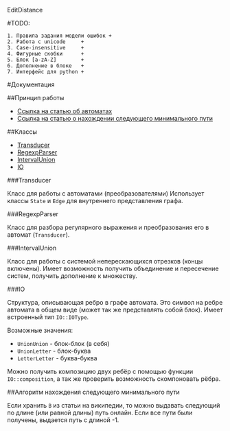 EditDistance

#TODO:

    1. Правила задания модели ошибок +
    2. Работа с unicode     +
    3. Case-insensitive     +
    4. Фигурные скобки      +
    5. Блок [a-zA-Z]        +
    6. Дополнение в блоке   +
    7. Интерфейс для python +



#Документация

##Принцип работы

* [Ссылка на статью об автоматах](http://arxiv.org/pdf/0904.4686.pdf)
* [Ссылка на статью о нахождении следующего минимального пути](http://en.wikipedia.org/wiki/K_shortest_path_routing)

##Классы

* [Transducer](#transducer)
* [RegexpParser](#regexpparser)
* [IntervalUnion](#intervalunion)
* [IO](#IO)

###Transducer

Класс для работы с автоматами (преобразователями)
Использует классы `State` и `Edge` для внутреннего представления графа.

###RegexpParser

Класс для разбора регулярного выражения и преобразования его в автомат (`Transducer`).

###IntervalUnion

Класс для работы с системой неперескающихся отрезков (концы включены). Имеет возможность получить
объединение и пересечение систем, получить дополнение к множеству.

###IO

Структура, описывающая ребро в графе автомата. Это символ на ребре автомата в общем виде (может так же представлять собой блок).
Имеет встроенный тип `IO::IOType`. 

Возможные значения:

* `UnionUnion` - блок-блок (в себя)
* `UnionLetter` - блок-буква
* `LetterLetter` - буква-буква

Можно получить композицию двух ребёр с помощью функции `IO::composition`, а так же проверить возможность скомпоновать рёбра.

##Алгоритм нахождения следующего минимального пути

Если хранить `B` из статьи на википедии, то можно выдавать следующий по длине (или равной длины) путь онлайн. Если все пути
были получены, выдается путь с длиной -1.
